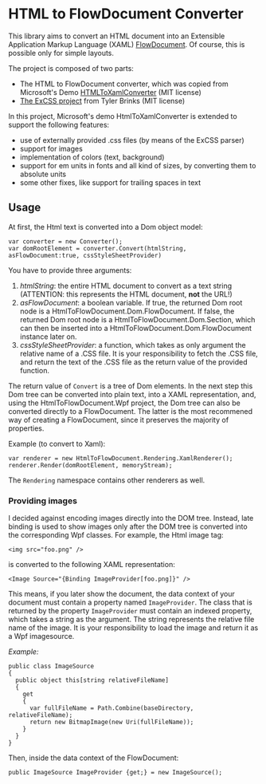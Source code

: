 ﻿# HTML to FlowDocument Converter

This library aims to convert an HTML document into an Extensible Application Markup Language (XAML) [FlowDocument](https://docs.microsoft.com/de-de/dotnet/framework/wpf/advanced/flow-document-overview). Of course, this is possible only for simple layouts.

The project is composed of two parts:

- The HTML to FlowDocument converter, which was copied from Microsoft's Demo [HTMLToXamlConverter](https://github.com/microsoft/WPF-Samples/tree/master/Sample%20Applications/HtmlToXamlDemo) (MIT license)
- [The ExCSS project](https://github.com/TylerBrinks/ExCSS) from Tyler Brinks (MIT license)

In this project, Microsoft's demo HtmlToXamlConverter is extended to support the following features:

- use of externally provided .css files (by means of the ExCSS parser)
- support for images
- implementation of colors (text, background)
- support for em units in fonts and all kind of sizes, by converting them to absolute units
- some other fixes, like support for trailing spaces in text


## Usage

At first, the Html text is converted into a Dom object model:

```
var converter = new Converter();
var domRootElement = converter.Convert(htmlString, asFlowDocument:true, cssStyleSheetProvider)
```

You have to provide three arguments:

1. *htmlString*: the entire HTML document to convert as a text string (ATTENTION: this represents the HTML document, **not** the URL!)
2. *asFlowDocument*: a boolean variable. If true, the returned Dom root node is a HtmlToFlowDocument.Dom.FlowDocument. If false, the returned Dom root node
is a HtmlToFlowDocument.Dom.Section,
which can then be inserted into a HtmlToFlowDocument.Dom.FlowDocument instance later on.
3. *cssStyleSheetProvider*: a function, which takes as only argument the relative name of a .CSS file. It is your responsibility to fetch the .CSS file, and return the text of the .CSS file as the return value of the provided function.

The return value of `Convert` is a tree of Dom elements.
In the next step this Dom tree can be converted into plain text,
into a XAML representation, and, using the HtmlToFlowDocument.Wpf project, the
Dom tree can also be converted directly to a FlowDocument. The latter is the most 
recommened way of creating a FlowDocument, since it preserves the majority of properties.

Example (to convert to Xaml):
```
var renderer = new HtmlToFlowDocument.Rendering.XamlRenderer();
renderer.Render(domRootElement, memoryStream);
```

The `Rendering` namespace contains other renderers as well.


### Providing images

I decided against encoding images directly into the DOM tree. 
Instead, late binding is used to show images only after the DOM tree is converted into the corresponding Wpf classes.
For example, the Html image tag:
```
<img src="foo.png" />
```

is converted to the following XAML representation:

```
<Image Source="{Binding ImageProvider[foo.png]}" />
```

This means, if you later show the document, the data context of your document must contain a property named `ImageProvider`.
The class that is returned by the property `ImageProvider` must contain an indexed property, which takes a string as the argument. The string represents the relative file name of the image. It is your responsibility to load the image and return it as a Wpf imagesource.

*Example:*
```
public class ImageSource
{
  public object this[string relativeFileName]
  {
    get
    {
      var fullFileName = Path.Combine(baseDirectory, relativeFileName);
      return new BitmapImage(new Uri(fullFileName));
    }
  }
}
```

Then, inside the data context of the FlowDocument:
```
public ImageSource ImageProvider {get;} = new ImageSource();
```
